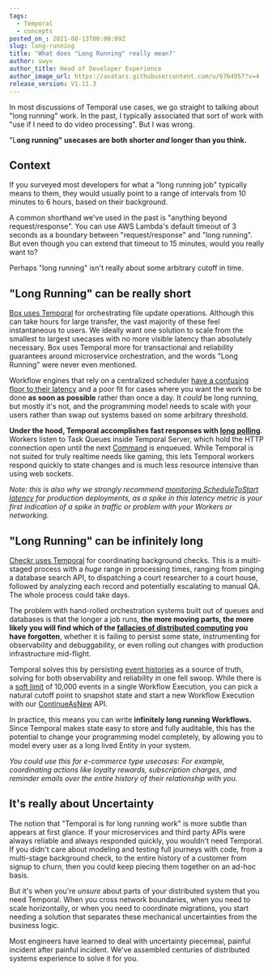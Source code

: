 ```yaml
---
tags:
  - Temporal
  - concepts
posted_on_: 2021-08-13T00:00:09Z
slug: long-running
title: 'What does "Long Running" really mean?'
author: swyx
author_title: Head of Developer Experience
author_image_url: https://avatars.githubusercontent.com/u/6764957?v=4
release_version: V1.11.3
---
```



<!--truncate-->

In most discussions of Temporal use cases, we go straight to talking about "long running" work. In the past, I typically associated that sort of work with "use if I need to do video processing". But I was wrong.

"L**ong running" usecases are both shorter *and* longer than you think.**

## Context

If you surveyed most developers for what a "long running job" typically means to them, they would usually point to a range of intervals from 10 minutes to 6 hours, based on their background. 

A common shorthand we've used in the past is "anything beyond request/response". You can use AWS Lambda's default timeout of 3 seconds as a boundary between "request/response" and "long running". But even though you can extend that timeout to 15 minutes, would you really want to?

Perhaps "long running" isn't really about some arbitrary cutoff in time.

## "Long Running" can be really short

[Box uses Temporal](https://docs.temporal.io/blog/Temporal-a-central-brain-for-Box) for orchestrating file update operations. Although this can take hours for large transfer, the vast majority of these feel instantaneous to users. We ideally want one solution to scale from the smallest to largest usecases with no more visible latency than absolutely necessary. Box uses Temporal more for transactional and reliability guarantees around microservice orchestration, and the words "Long Running" were never even mentioned. 

Workflow engines that rely on a centralized scheduler [have a confusing floor to their latency](https://stackoverflow.com/questions/49902599/airflow-latency-between-tasks) and a poor fit for cases where you want the work to be done **as soon as possible** rather than once a day. It *could* be long running, but mostly it's not, and the programming model needs to scale with your users rather than swap out systems based on some arbitrary threshold.

**Under the hood, Temporal accomplishes fast responses with [long polling](https://ably.com/topic/long-polling)**. Workers listen to Task Queues inside Temporal Server, which hold the HTTP connection open until the next [Command](https://docs.temporal.io/docs/temporal-explained/introduction/#command) is enqueued. While Temporal is not suited for truly realtime needs like gaming, this lets Temporal workers respond quickly to state changes and is much less resource intensive than using web sockets.

*Note: this is also why we strongly recommend [monitoring ScheduleToStart latency](https://docs.temporal.io/docs/server/production-deployment#scaling-and-metrics) for production deployments, as a spike in this latency metric is your first indication of a spike in traffic or problem with your Workers or networking.*

## "Long Running" can be infinitely long

[Checkr uses Temporal](https://docs.temporal.io/blog/how-temporal-simplified-checkr-workflows) for coordinating background checks. This is a multi-staged process with a *huge* range in processing times, ranging from pinging a database search API, to dispatching a court researcher to a court house, followed by analyzing each record and potentially escalating to manual QA. The whole process could take days.

The problem with hand-rolled orchestration systems built out of queues and databases is that the longer a job runs, **the more moving parts, the more likely you will find which of the [fallacies of distributed computing](https://en.wikipedia.org/wiki/Fallacies_of_distributed_computing) you have forgotten**, whether it is failing to persist some state, instrumenting for observability and debuggability, or even rolling out changes with production infrastructure mid-flight.

Temporal solves this by persisting [event histories](https://docs.temporal.io/docs/temporal-explained/introduction/#event-history) as a source of truth, solving for both observability and reliability in one fell swoop. While there is a [soft limit](https://docs.temporal.io/docs/server/production-deployment/#server-limits) of 10,000 events in a single Workflow Execution, you can pick a natural cutoff point to snapshot state and start a new Workflow Execution with our [ContinueAsNew](https://docs.temporal.io/docs/node/workflows/#why-continueasnew-is-needed) API. 

In practice, this means you can write **infinitely long running Workflows.** Since Temporal makes state easy to store and fully auditable, this has the potential to change your programming model completely, by allowing you to model every user as a long lived Entity in your system. 

*You could use this for e-commerce type usecases: For example, coordinating actions like loyalty rewards, subscription charges, and reminder emails over the entire history of their relationship with you.*

## It's really about Uncertainty

The notion that "Temporal is for long running work" is more subtle than appears at first glance. If your microservices and third party APIs were always reliable and always responded quickly, you wouldn't need Temporal. If you didn't care about modeling and testing full journeys with code, from a multi-stage background check, to the entire history of a customer from signup to churn, then you could keep piecing them together on an ad-hoc basis.

But it's when you're *unsure* about parts of your distributed system that you need Temporal. When you cross network boundaries, when you need to scale horizontally, or when you need to coordinate migrations, you start needing a solution that separates these mechanical uncertainties from the business logic. 

Most engineers have learned to deal with uncertainty piecemeal, painful incident after painful incident. We've assembled centuries of distributed systems experience to solve it for you.
